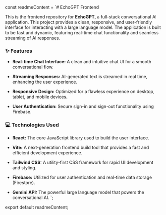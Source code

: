 const readmeContent = `# EchoGPT Frontend

This is the frontend repository for **EchoGPT**, a full-stack conversational AI application. This project provides a clean, responsive, and user-friendly interface for interacting with a large language model. The application is built to be fast and dynamic, featuring real-time chat functionality and seamless streaming of AI responses.

### ✨ Features

* **Real-time Chat Interface:** A clean and intuitive chat UI for a smooth conversational flow.

* **Streaming Responses:** AI-generated text is streamed in real time, enhancing the user experience.

* **Responsive Design:** Optimized for a flawless experience on desktop, tablet, and mobile devices.

* **User Authentication:** Secure sign-in and sign-out functionality using Firebase.

### 💻 Technologies Used

* **React:** The core JavaScript library used to build the user interface.

* **Vite:** A next-generation frontend build tool that provides a fast and efficient development experience.

* **Tailwind CSS:** A utility-first CSS framework for rapid UI development and styling.

* **Firebase:** Utilized for user authentication and real-time data storage (Firestore).

* **Gemini API:** The powerful large language model that powers the conversational AI.
`;

export default readmeContent;
